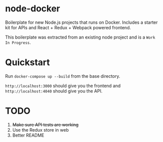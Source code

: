 # node-docker
Boilerplate for new Node.js projects that runs on Docker. Includes a starter kit for APIs and React + Redux + Webpack powered frontend.

This boilerplate was extracted from an existing node project and is a `Work In Progress`.

# Quickstart

Run `docker-compose up --build` from the base directory.

`http://localhost:3000` should give you the frontend and `http://localhost:4040` should give you the API.

# TODO

  1. ~~Make sure API tests are working~~
  2. Use the Redux store in web
  3. Better README
